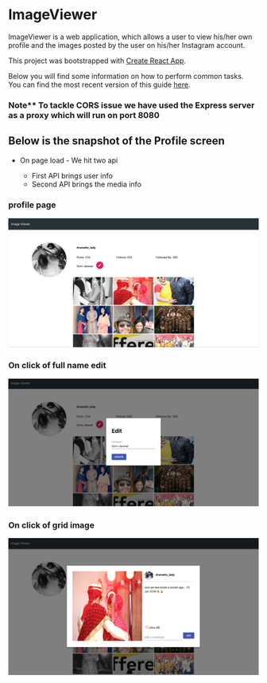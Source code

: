 # ImageViewer

ImageViewer is a web application, which allows a user to view his/her own profile and the images posted by the user on his/her Instagram account.

This project was bootstrapped with [Create React App](https://github.com/facebook/create-react-app).

Below you will find some information on how to perform common tasks.<br>
You can find the most recent version of this guide [here](https://github.com/facebook/create-react-app/blob/master/packages/react-scripts/template/README.md).

### Note** To tackle CORS issue we have used the Express server as a proxy which will run on port 8080

## Below is the snapshot of the Profile screen

* On page load - We hit two api 
  
    * First API brings user info
    * Second API brings the media info

### profile page
<img src="./images/onLoad.png" alt="on load">

### On click of full name edit
<img src="./images/editFullName.png" alt="full name edit">

### On click of grid image
<img src="./images/showGrid.png" alt="show image">
